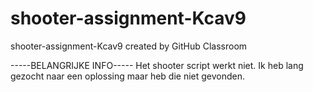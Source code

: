 # shooter-assignment-Kcav9
shooter-assignment-Kcav9 created by GitHub Classroom


-----BELANGRIJKE INFO-----
Het shooter script werkt niet. Ik heb lang gezocht naar een oplossing maar heb die niet gevonden.

